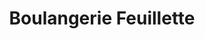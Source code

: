 ---
title: "Boulangerie Feuillette"
url: /saint-jean-de-la-ruelle/boulangerie-feuillette/
shop: boulangerie
---